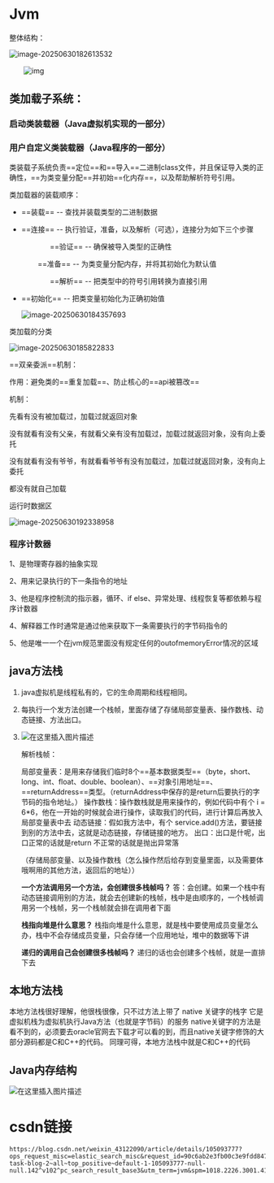 # Jvm

整体结构：

![image-20250630182613532](jvm.assets/image-20250630182613532.png)

　　![img](https://images2015.cnblogs.com/blog/616953/201602/616953-20160221214401030-1375432400.png)

## 类加载子系统：

### 启动类装载器（Java虚拟机实现的一部分）

### 用户自定义类装载器（Java程序的一部分）

类装载子系统负责==定位==和==导入==二进制class文件，并且保证导入类的正确性，==为类变量分配==并初始==化内存==，以及帮助解析符号引用。

类加载器的装载顺序：

-  ==装载== -- 查找并装载类型的二进制数据

- ==连接== -- 执行验证，准备，以及解析（可选），连接分为如下三个步骤

  　　　　==验证== -- 确保被导入类型的正确性

  　　       ==准备== -- 为类变量分配内存，并将其初始化为默认值

  　　　　==解析== -- 把类型中的符号引用转换为直接引用

- ==初始化== -- 把类变量初始化为正确初始值

  ![image-20250630184357693](jvm.assets/image-20250630184357693.png)



类加载的分类

![image-20250630185822833](jvm.assets/image-20250630185822833.png)

==双亲委派==机制：

作用：避免类的==重复加载==、防止核心的==api被篡改==

机制：

先看有没有被加载过，加载过就返回对象

没有就看有没有父亲，有就看父亲有没有加载过，加载过就返回对象，没有向上委托

没有就看有没有爷爷，有就看看爷爷有没有加载过，加载过就返回对象，没有向上委托

都没有就自己加载





运行时数据区

![image-20250630192338958](jvm.assets/image-20250630192338958.png)

### 程序计数器

1、是物理寄存器的抽象实现

2、用来记录执行的下一条指令的地址

3、他是程序控制流的指示器，循环、if else、异常处理、线程恢复等都依赖与程序计数器

4、解释器工作时通常是通过他来获取下一条需要执行的字节码指令的

5、他是唯一一个在jvm规范里面没有规定任何的outofmemoryError情况的区域

## java方法栈

1. java虚拟机是线程私有的，它的生命周期和线程相同。

2. 每执行一个发方法创建一个栈帧，里面存储了存储局部变量表、操作数栈、动态链接、方法出口。

3. ![在这里插入图片描述](https://i-blog.csdnimg.cn/blog_migrate/faeec1b7ac47ae7178eab450982ba528.png)

   解析栈帧：

   局部变量表：是用来存储我们临时8个==基本数据类型==（byte，short、long、int、float、double、boolean）、==对象引用地址==、==returnAddress==类型。（returnAddress中保存的是return后要执行的字节码的指令地址。）
   操作数栈：操作数栈就是用来操作的，例如代码中有个 i = 6*6，他在一开始的时候就会进行操作，读取我们的代码，进行计算后再放入局部变量表中去
   动态链接：假如我方法中，有个 service.add()方法，要链接到别的方法中去，这就是动态链接，存储链接的地方。
   出口：出口是什呢，出口正常的话就是return 不正常的话就是抛出异常落

   （存储局部变量、以及操作数栈（怎么操作然后给存到变量里面，以及需要体哦啊用的其他方法，返回后的地址））

   **一个方法调用另一个方法，会创建很多栈帧吗？**
   答：会创建。如果一个栈中有动态链接调用别的方法，就会去创建新的栈帧，栈中是由顺序的，一个栈帧调用另一个栈帧，另一个栈帧就会排在调用者下面

   **栈指向堆是什么意思？**
   栈指向堆是什么意思，就是栈中要使用成员变量怎么办，栈中不会存储成员变量，只会存储一个应用地址，堆中的数据等下讲

   **递归的调用自己会创建很多栈帧吗？**
   递归的话也会创建多个栈帧，就是一直排下去

   

   

   

   

   



## 本地方法栈

本地方法栈很好理解，他很栈很像，只不过方法上带了 native 关键字的栈字
它是虚拟机栈为虚拟机执行Java方法（也就是字节码）的服务
native关键字的方法是看不到的，必须要去oracle官网去下载才可以看的到，而且native关键字修饰的大部分源码都是C和C++的代码。
同理可得，本地方法栈中就是C和C++的代码



## Java内存结构

![在这里插入图片描述](https://i-blog.csdnimg.cn/blog_migrate/e697a0dc7137c68de0ea57cc67fffacf.png)























































# csdn链接

```
https://blog.csdn.net/weixin_43122090/article/details/105093777?ops_request_misc=elastic_search_misc&request_id=90c6ab2e3fb00c3e9fdd847da823900f&biz_id=0&utm_medium=distribute.pc_search_result.none-task-blog-2~all~top_positive~default-1-105093777-null-null.142^v102^pc_search_result_base3&utm_term=jvm&spm=1018.2226.3001.4187
```

